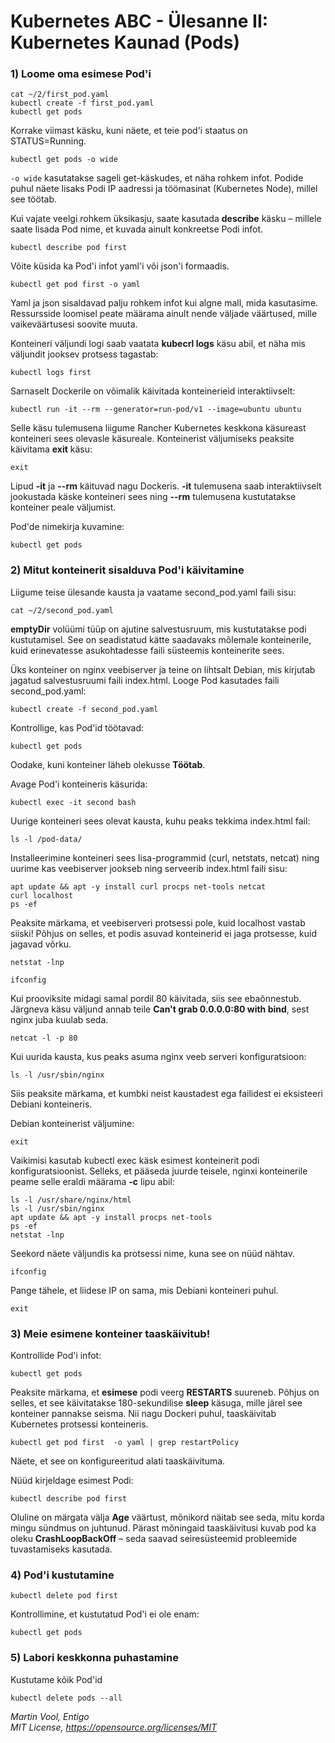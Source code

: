 # Kubernetes ABC - Ülesanne II: Kubernetes Kaunad (Pods) 

### 1) Loome oma esimese Pod'i

```cd ~/2
cat ~/2/first_pod.yaml
kubectl create -f first_pod.yaml 
kubectl get pods
```

Korrake viimast käsku, kuni näete, et teie pod'i staatus on STATUS=Running.

```kubectl get pods -o wide```

```-o wide``` kasutatakse sageli get-käskudes, et näha rohkem infot. Podide puhul näete lisaks Podi IP aadressi ja töömasinat (Kubernetes Node), millel see töötab.

Kui vajate veelgi rohkem üksikasju, saate kasutada **describe** käsku – millele saate lisada Pod nime, et kuvada ainult konkreetse Podi infot.


```kubectl describe pod first```

Võite küsida ka Pod'i infot yaml'i või json'i formaadis.

```kubectl get pod first -o json
kubectl get pod first -o yaml
```

Yaml ja json sisaldavad palju rohkem infot kui algne mall, mida kasutasime. 
Ressursside loomisel peate määrama ainult nende väljade väärtused, mille vaikeväärtusesi soovite muuta.

Konteineri väljundi logi saab vaatata **kubecrl logs** käsu abil, et näha mis väljundit jooksev protsess tagastab:

```kubectl logs first```

Sarnaselt Dockerile on võimalik käivitada konteinerieid interaktiivselt: 

```kubectl run -it --rm --generator=run-pod/v1 --image=ubuntu ubuntu ```

Selle käsu tulemusena liigume Rancher Kubernetes keskkona käsureast konteineri sees olevasle käsureale. 
Konteinerist väljumiseks peaksite käivitama **exit** käsu:

```exit```

Lipud **-it** ja **--rm** käituvad nagu Dockeris. **-it** tulemusena saab interaktiivselt jookustada käske konteineri sees ning **--rm** tulemusena kustutatakse konteiner peale väljumist.

Pod'de nimekirja kuvamine: 

```kubectl get pods```

### 2) Mitut konteinerit sisalduva Pod'i käivitamine

Liigume teise ülesande kausta ja vaatame second_pod.yaml faili sisu:  

```cd ~/2
cat ~/2/second_pod.yaml
```

**emptyDir** volüümi tüüp on ajutine salvestusruum, mis kustutatakse podi kustutamisel. 
See on seadistatud kätte saadavaks mõlemale konteinerile, kuid erinevatesse asukohtadesse faili süsteemis konteinerite sees.

Üks konteiner on nginx veebiserver ja teine ​​on lihtsalt Debian, mis kirjutab jagatud salvestusruumi faili index.html. 
Looge Pod kasutades faili second_pod.yaml:

```kubectl create -f second_pod.yaml```

Kontrollige, kas Pod'id töötavad:

```kubectl get pods```

Oodake, kuni konteiner läheb olekusse **Töötab**.

Avage Pod'i konteineris käsurida:

```
kubectl exec -it second bash
```

Uurige konteineri sees olevat kausta, kuhu peaks tekkima index.html fail:

```
ls -l /pod-data/
```

Installeerimine konteineri sees lisa-programmid (curl, netstats, netcat) ning uurime kas veebiserver jookseb ning serveerib index.html faili sisu: 

```
apt update && apt -y install curl procps net-tools netcat
curl localhost
ps -ef
```

Peaksite märkama, et veebiserveri protsessi pole, kuid localhost vastab siiski! 
Põhjus on selles, et podis asuvad konteinerid ei jaga protsesse, kuid jagavad võrku.


```netstat -lnp```

```ifconfig```

Kui prooviksite midagi samal pordil 80 käivitada, siis see ebaõnnestub. 
Järgneva käsu väljund annab teile **Can't grab 0.0.0.0:80 with bind**, sest nginx juba kuulab seda.

```netcat -l -p 80```

Kui uurida kausta, kus peaks asuma nginx veeb serveri konfiguratsioon: 

```ls -l /usr/share/nginx/html
ls -l /usr/sbin/nginx
```

Siis peaksite märkama, et kumbki neist kaustadest ega failidest ei eksisteeri Debiani konteineris.

Debian konteinerist väljumine: 

```exit```


Vaikimisi kasutab kubectl exec käsk esimest konteinerit podi konfiguratsioonist.
Selleks, et pääseda juurde teisele, nginxi konteinerile peame selle eraldi määrama **-c** lipu abil:

```kubectl exec -it second -c nginx-container bash
ls -l /usr/share/nginx/html
ls -l /usr/sbin/nginx
apt update && apt -y install procps net-tools 
ps -ef
netstat -lnp
```
Seekord näete väljundis ka protsessi nime, kuna see on nüüd nähtav.

```ifconfig```

Pange tähele, et liidese IP on sama, mis Debiani konteineri puhul.

```exit```

### 3) Meie esimene konteiner taaskäivitub!

Kontrollide Pod'i infot: 

```kubectl get pods```

Peaksite märkama, et **esimese** podi veerg **RESTARTS** suureneb. Põhjus on selles, et see käivitatakse 180-sekundilise **sleep** käsuga, mille järel see konteiner pannakse seisma. 
Nii nagu Dockeri puhul, taaskäivitab Kubernetes protsessi konteineris.

```kubectl get pod first  -o yaml | grep restartPolicy```

Näete, et see on konfigureeritud alati taaskäivituma. 

Nüüd kirjeldage esimest Podi: 

```kubectl describe pod first```

Oluline on märgata välja **Age** väärtust, mõnikord näitab see seda, mitu korda mingu sündmus on juhtunud.
Pärast mõningaid taaskäivitusi kuvab pod ka oleku **CrashLoopBackOff** – seda saavad seiresüsteemid probleemide tuvastamiseks kasutada.

### 4) Pod'i kustutamine

```kubectl delete pod first```

Kontrollimine, et kustutatud Pod'i ei ole enam:

```kubectl get pods```


### 5) Labori keskkonna puhastamine

Kustutame kõik Pod'id 

```kubectl delete pods --all```


*Martin Vool, Entigo* </br>
*MIT License, https://opensource.org/licenses/MIT*
